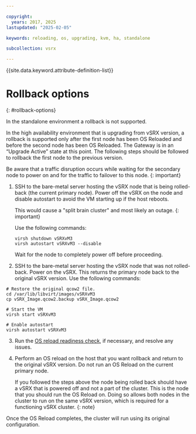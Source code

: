 ```yaml
---

copyright:
  years: 2017, 2025
lastupdated: "2025-02-05"

keywords: reloading, os, upgrading, kvm, ha, standalone

subcollection: vsrx

---
```


{{site.data.keyword.attribute-definition-list}}

# Rollback options
{: #rollback-options}

In the standalone environment a rollback is not supported.

In the high availability environment that is upgrading from vSRX version, a rollback is supported only after the first node has been OS Reloaded and before the second node has been OS Reloaded. The Gateway is in an “Upgrade Active” state at this point. The following steps should be followed to rollback the first node to the previous version.

Be aware that a traffic disruption occurs while waiting for the secondary node to power on and for the traffic to failover to this node.
{: important}

1. SSH to the bare-metal server hosting the vSRX node that is being rolled-back (the current primary node). Power off the vSRX on the node and disable autostart to avoid the VM starting up if the host reboots.

   This would cause a "split brain cluster" and most likely an outage.
   {: important}

   Use the following commands:

   ```
   virsh shutdown vSRXvM3
   virsh autostart vSRXvM3 --disable
   ```

   Wait for the node to completely power off before proceeding.

2. SSH to the bare-metal server hosting the vSRX node that was not rolled-back. Power on the vSRX. This returns the primary node back to the original vSRX version. Use the following commands:

```
# Restore the original qcow2 file.
cd /var/lib/libvirt/images/vSRXvM3
cp vSRX_Image.qcow2.backup vSRX_Image.qcow2

# Start the VM
virsh start vSRXvM3

# Enable autostart
virsh autostart vSRXvM3
```

3.	Run the [OS reload readiness check](/docs/vsrx?topic=vsrx-vsrx-readiness), if necessary, and resolve any issues.

4.	Perform an OS reload on the host that you want rollback and return to the original vSRX version. Do not run an OS Reload on the current primary node.

  	If you followed the steps above the node being rolled back should have a vSRX that is powered off and not a part of the cluster. This is the node that you should run the OS Reload on. Doing so allows both nodes in the cluster to run on the same vSRX version, which is required for a functioning vSRX cluster.
  	{: note}

Once the OS Reload completes, the cluster will run using its original configuration.
